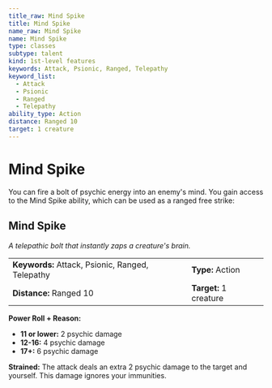 ```yaml
---
title_raw: Mind Spike
title: Mind Spike
name_raw: Mind Spike
name: Mind Spike
type: classes
subtype: talent
kind: 1st-level features
keywords: Attack, Psionic, Ranged, Telepathy
keyword_list:
  - Attack
  - Psionic
  - Ranged
  - Telepathy
ability_type: Action
distance: Ranged 10
target: 1 creature
---
```


# Mind Spike

You can fire a bolt of psychic energy into an enemy's mind. You gain access to the Mind Spike ability, which can be used as a ranged free strike:

## Mind Spike

*A telepathic bolt that instantly zaps a creature's brain.*

|                                                  |                        |
| :----------------------------------------------- | :--------------------- |
| **Keywords:** Attack, Psionic, Ranged, Telepathy | **Type:** Action       |
| **Distance:** Ranged 10                          | **Target:** 1 creature |

**Power Roll + Reason:**

- **11 or lower:** 2 psychic damage
- **12-16:** 4 psychic damage
- **17+:** 6 psychic damage

**Strained:** The attack deals an extra 2 psychic damage to the target and yourself. This damage ignores your immunities.

